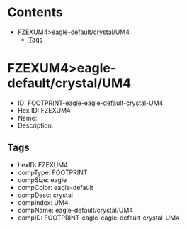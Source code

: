 



Contents
========

* [FZEXUM4>eagle-default/crystal/UM4](#fzexum4eagle-defaultcrystalum4)
	* [Tags](#tags)

# FZEXUM4>eagle-default/crystal/UM4

- ID: FOOTPRINT-eagle-eagle-default-crystal-UM4
- Hex ID: FZEXUM4
- Name: 
- Description: 

## Tags

- hexID: FZEXUM4
- oompType: FOOTPRINT
- oompSize: eagle
- oompColor: eagle-default
- oompDesc: crystal
- oompIndex: UM4
- oompName: eagle-default/crystal/UM4
- oompID: FOOTPRINT-eagle-eagle-default-crystal-UM4
